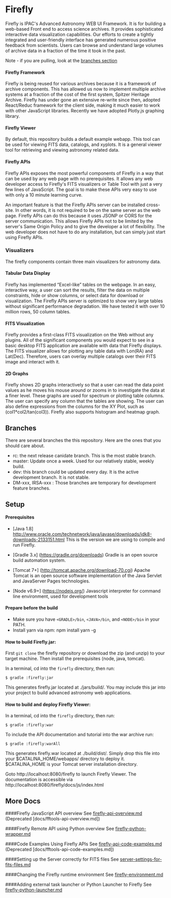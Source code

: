 # Firefly

Firefly is IPAC's Advanced Astronomy WEB UI Framework. It is for building a web-based Front end to access science archives. It provides sophisticated interactive data visualization capabilities. Our efforts to create a tightly integrated and user-friendly interface has generated numerous positive feedback from scientists. Users can browse and understand large volumes of archive data in a fraction of the time it took in the past.

Note - if you are pulling, look at the [branches section](#branches)


#### Firefly Framework
Firefly is being reused for various archives because it is a framework of archive components. This has allowed us now to implement multiple archive systems at a fraction of the cost of the first system, Spitzer Heritage Archive. Firefly has under gone an extensive re-write since then, adopted React/Reduc framework for the client side, making it much  easier to work with other JavaScript libraries. Recently we have adopted Plotly.js graphing library.

#### Firefly Viewer

By default, this repository builds a default example webapp. This tool can be used for viewing FITS data, catalogs, and xyplots. It is a general viewer tool for retrieving and viewing astronomy related data.

#### Firefly APIs

Firefly APIs exposes the most powerful components of Firefly in a way that can be used by any web page with no prerequisites. It allows any web developer access to Firefly's FITS visualizers or Table Tool with just a very few lines of JavaScript. The goal is to make these APIs very easy to use with only a 10 minute learning curve.

An important feature is that the Firefly APIs server can be installed cross-site. In other words, it is not required to be on the same server as the web page. Firefly APIs can do this because it uses JSONP or CORS for the server communication. This allows Firefly APIs not to be limited by the server's Same Origin Policy and to give the developer a lot of flexibility. The web developer does not have to do any installation, but can simply just start using Firefly APIs.

### Visualizers
The firefly components contain three main visualizers for astronomy data.


#### Tabular Data Display
Firefly has implemented “Excel-like” tables on the webpage. In an easy, interactive way, a user can sort the results, filter the data on multiple constraints, hide or show columns, or select data for download or visualization. The Firefly APIs server is optimized to show very large tables without significant performance degradation. We have tested it with over 10 million rows, 50 column tables.

#### FITS Visualization
Firefly provides a first-class FITS visualization on the Web without any plugins. All of the significant components you would expect to see in a basic desktop FITS application are available with data that Firefly displays. The FITS visualizer allows for plotting any table data with Lon(RA) and Lat(Dec). Therefore, users can overlay multiple catalogs over their FITS image and interact with it.

#### 2D Graphs
Firefly shows 2D graphs interactively so that a user can read the data point values as he moves his mouse around or zooms in to investigate the data at a finer level. These graphs are used for spectrum or plotting table columns. The user can specify any column that the tables are showing. The user can also define expressions from the columns for the XY Plot, such as (col1*col2/tan(col3)). Firefly also supports histogram and heatmap graph. 


## Branches
There are several branches the this repository.  Here are the ones that you should care about.

 - rc: the next release canidate branch.  This is the most stable branch. 
 - master: Update once a week.  Used for our relatively stable, weekly build. 
 - dev: this branch could be updated every day. It is the active development branch. It is not stable.
 - DM-xxx, IRSA-xxx : Those branches are temporary for development feature branches. 


## Setup

#### Prerequisites
 -  [Java 1.8] http://www.oracle.com/technetwork/java/javase/downloads/jdk8-downloads-2133151.html
    This is the version we are using to compile and run Firefly.  

 -  [Gradle 3.x] (https://gradle.org/downloads)
    Gradle is an open source build automation system.


 -  [Tomcat 7+] (http://tomcat.apache.org/download-70.cgi)
    Apache Tomcat is an open source software implementation of the Java Servlet and JavaServer Pages technologies.

 -  [Node v6.9+] (https://nodejs.org/)
    Javascript interpreter for command line environment, used for development tools

#### Prepare before the build
 - Make sure you have  `<GRADLE>/bin`, `<JAVA>/bin`, and `<NODE>/bin` in your PATH.
 - Install yarn via npm:  npm install yarn -g


#### How to build Firefly.jar:

First `git clone` the firefly repository or download the zip (and unzip) to your target machine. Then install the prerequisites (node, java, tomcat).

In a terminal, cd into the `firefly` directory, then run:

    $ gradle :firefly:jar

This generates firefly.jar located at ./jars/build/.
You may include this jar into your project to build advanced astronomy web applications.


#### How to build and deploy Firefly Viewer:

In a terminal, cd into the `firefly` directory, then run:

    $ gradle :firefly:war
    
To include the API documentation and tutorial into the war archive run:
    
    $ gradle :firefly:warAll    

This generates firefly.war located at ./build/dist/.
Simply drop this file into your $CATALINA_HOME/webapps/ directory to deploy it.
$CATALINA_HOME is your Tomcat server installation directory.

Goto http://localhost:8080/firefly to launch Firefly Viewer.
The documentation is accessible via http://localhost:8080/firefly/docs/js/index.html


## More Docs

####Firefly JavaScript API overview
See [firefly-api-overview.md](docs/firefly-api-overview.md)
 (Deprecated [docs/fftools-api-overview.md])

####Firefly Remote API using Python overview
See [firefly-python-wrapper.md](docs/firefly-python-wrapper.md)

####Code Examples Using Firefly APIs
See [firefly-api-code-examples.md](tutorial/firefly-api-code-examples.md)
 (Deprecated [docs/fftools-api-code-examples.md])

####Setting up the Server correctly for FITS files
See [server-settings-for-fits-files.md](docs/server-settings-for-fits-files.md)

####Changing the Firefly runtime environment
See [firefly-environment.md](docs/firefly-environment.md)

####Adding external task launcher or Python Launcher to Firefly
See [firefly-python-launcher.md](docs/firefly-external-task-launcher.md)

